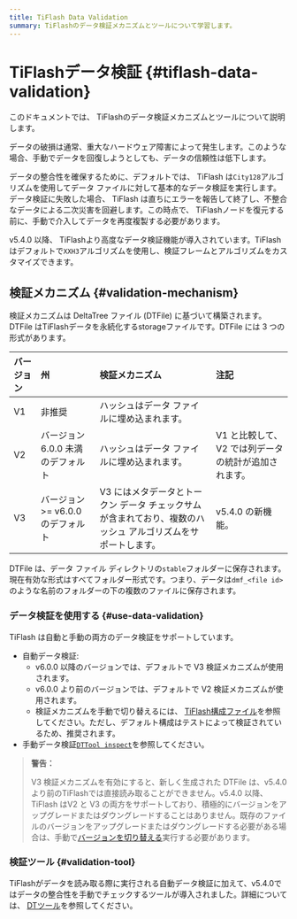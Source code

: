 ```yaml
---
title: TiFlash Data Validation
summary: TiFlashのデータ検証メカニズムとツールについて学習します。
---
```


# TiFlashデータ検証 {#tiflash-data-validation}

このドキュメントでは、 TiFlashのデータ検証メカニズムとツールについて説明します。

データの破損は通常、重大なハードウェア障害によって発生します。このような場合、手動でデータを回復しようとしても、データの信頼性は低下します。

データの整合性を確保するために、デフォルトでは、 TiFlash は`City128`アルゴリズムを使用してデータ ファイルに対して基本的なデータ検証を実行します。データ検証に失敗した場合、 TiFlash は直ちにエラーを報告して終了し、不整合なデータによる二次災害を回避します。この時点で、 TiFlashノードを復元する前に、手動で介入してデータを再度複製する必要があります。

v5.4.0 以降、 TiFlashより高度なデータ検証機能が導入されています。TiFlashはデフォルトで`XXH3`アルゴリズムを使用し、検証フレームとアルゴリズムをカスタマイズできます。

## 検証メカニズム {#validation-mechanism}

検証メカニズムは DeltaTree ファイル (DTFile) に基づいて構築されます。DTFile はTiFlashデータを永続化するstorageファイルです。DTFile には 3 つの形式があります。

| バージョン | 州                         | 検証メカニズム                                                   | 注記                            |
| :---- | :------------------------ | :-------------------------------------------------------- | :---------------------------- |
| V1    | 非推奨                       | ハッシュはデータ ファイルに埋め込まれます。                                    |                               |
| V2    | バージョン 6.0.0 未満のデフォルト      | ハッシュはデータ ファイルに埋め込まれます。                                    | V1 と比較して、V2 では列データの統計が追加されます。 |
| V3    | バージョン &gt;= v6.0.0 のデフォルト | V3 にはメタデータとトークン データ チェックサムが含まれており、複数のハッシュ アルゴリズムをサポートします。 | v5.4.0 の新機能。                  |

DTFile は、データ ファイル ディレクトリの`stable`フォルダーに保存されます。現在有効な形式はすべてフォルダー形式です。つまり、データは`dmf_<file id>`のような名前のフォルダーの下の複数のファイルに保存されます。

### データ検証を使用する {#use-data-validation}

TiFlash は自動と手動の両方のデータ検証をサポートしています。

-   自動データ検証:
    -   v6.0.0 以降のバージョンでは、デフォルトで V3 検証メカニズムが使用されます。
    -   v6.0.0 より前のバージョンでは、デフォルトで V2 検証メカニズムが使用されます。
    -   検証メカニズムを手動で切り替えるには、 [TiFlash構成ファイル](/tiflash/tiflash-configuration.md#configure-the-tiflashtoml-file)を参照してください。ただし、デフォルト構成はテストによって検証されているため、推奨されます。
-   手動データ検証[`DTTool inspect`](/tiflash/tiflash-command-line-flags.md#dttool-inspect)を参照してください。

> **警告：**
>
> V3 検証メカニズムを有効にすると、新しく生成された DTFile は、v5.4.0 より前のTiFlashでは直接読み取ることができません。v5.4.0 以降、 TiFlash はV2 と V3 の両方をサポートしており、積極的にバージョンをアップグレードまたはダウングレードすることはありません。既存のファイルのバージョンをアップグレードまたはダウングレードする必要がある場合は、手動で[バージョンを切り替える](/tiflash/tiflash-command-line-flags.md#dttool-migrate)実行する必要があります。

### 検証ツール {#validation-tool}

TiFlashがデータを読み取る際に実行される自動データ検証に加えて、v5.4.0ではデータの整合性を手動でチェックするツールが導入されました。詳細については、 [DTツール](/tiflash/tiflash-command-line-flags.md#dttool-inspect)を参照してください。
